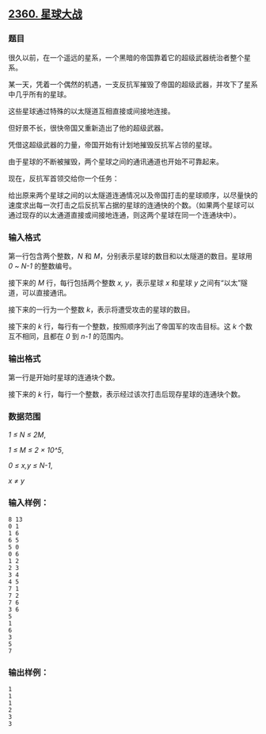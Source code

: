 ## [2360. 星球大战](https://www.acwing.com/problem/content/2362/)

### 题目

很久以前，在一个遥远的星系，一个黑暗的帝国靠着它的超级武器统治者整个星系。

某一天，凭着一个偶然的机遇，一支反抗军摧毁了帝国的超级武器，并攻下了星系中几乎所有的星球。

这些星球通过特殊的以太隧道互相直接或间接地连接。

但好景不长，很快帝国又重新造出了他的超级武器。

凭借这超级武器的力量，帝国开始有计划地摧毁反抗军占领的星球。

由于星球的不断被摧毁，两个星球之间的通讯通道也开始不可靠起来。

现在，反抗军首领交给你一个任务：

给出原来两个星球之间的以太隧道连通情况以及帝国打击的星球顺序，以尽量快的速度求出每一次打击之后反抗军占据的星球的连通快的个数。（如果两个星球可以通过现存的以太通道直接或间接地连通，则这两个星球在同一个连通块中）。

### 输入格式

第一行包含两个整数，*N* 和 *M*，分别表示星球的数目和以太隧道的数目。星球用 *0 ~ N-1* 的整数编号。

接下来的 *M* 行，每行包括两个整数 *x, y*，表示星球 *x* 和星球 *y* 之间有“以太”隧道，可以直接通讯。

接下来的一行为一个整数 *k*，表示将遭受攻击的星球的数目。

接下来的 *k* 行，每行有一个整数，按照顺序列出了帝国军的攻击目标。这 *k* 个数互不相同，且都在 *0* 到 *n-1* 的范围内。

### 输出格式

第一行是开始时星球的连通块个数。

接下来的 *k* 行，每行一个整数，表示经过该次打击后现存星球的连通块个数。

### 数据范围

*1 ≤ N ≤ 2M*,

*1 ≤ M ≤ 2 × 10^5*,

*0 ≤ x,y ≤ N-1*,

*x ≠ y*

### 输入样例：

```
8 13
0 1
1 6
6 5
5 0
0 6
1 2
2 3
3 4
4 5
7 1
7 2
7 6
3 6
5
1
6
3
5
7
```

### 输出样例：

```
1
1
1
2
3
3
```

